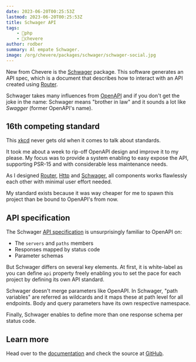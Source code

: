 ```yaml
---
date: 2023-06-20T00:25:53Z
lastmod: 2023-06-20T00:25:53Z
title: Schwager API
tags:
    - 🐘php
    - 🥑chevere
author: rodber
summary: Al empate Schwager.
image: /org/chevere/packages/schwager/schwager-social.jpg
---
```


New from Chevere is the [Schwager](https://chevere.org/packages/schwager) package. This software generates an API spec, which is a document that describes how to interact with an API created using [Router](https://chevere.org/packages/router).

Schwager takes many influences from [OpenAPI](https://www.openapis.org) and if you don't get the joke in the name: Schwager means "brother in law" and it sounds a lot like *Swagger* (former OpenAPI's name).

## 16th competing standard

This [xkcd](https://xkcd.com/927/) never gets old when it comes to talk about standards.

It took me about a week to rip-off OpenAPI design and improve it to my please. My focus was to provide a system enabling to easy expose the API, supporting PSR-15 and with considerable less maintenance needs.

As I designed [Router](https://chevere.org/packages/router), [Http](https://chevere.org/packages/http) and [Schwager](https://chevere.org/packages/schwager), all components works flawlessly each other with minimal user effort needed.

My standard exists because it was way cheaper for me to spawn this project than be bound to OpenAPI's from now.

## API specification

The Schwager [API specification](https://chevere.org/packages/schwager.html#specification) is unsurprisingly familiar to OpenAPI on:

* The `servers` and `paths` members
* Responses mapped by status code
* Parameter schemas

But Schwager differs on several key elements. At first, it is white-label as you can define `api` property freely enabling you to set the pace for each project by defining its own API standard.

Schwager doesn't merge parameters like OpenAPI. In Schwager, "path variables" are referred as wildcards and it maps these at path level for all endpoints. Body and query parameters have its own respective namespace.

Finally, Schwager enables to define more than one response schema per status code.

## Learn more

Head over to the [documentation](https://chevere.org/packages/schwager) and check the source at [GitHub](https://github.com/chevere/schwager).
